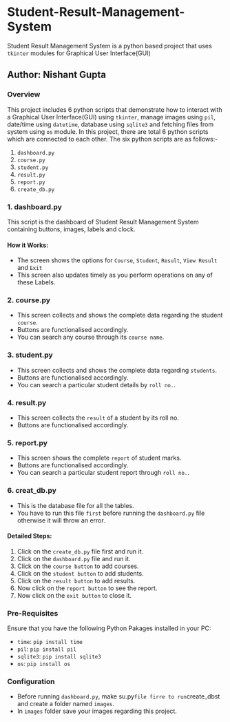 # Student-Result-Management-System
Student Result Management System is a python based project that uses `tkinter` modules for Graphical User Interface(GUI)

## Author: Nishant Gupta

### Overview
This project includes 6 python scripts that demonstrate how to interact with a Graphical User Interface(GUI) using `tkinter`, manage images using `pil`, date/time using `datetime`, database using `sqlite3` and fetching files from system using `os` module. In this project, there are total 6 python scripts which are connected to each other. The six python scripts are as follows:-
1. `dashboard.py`
2. `course.py`
3. `student.py`
4. `result.py`
5. `report.py`
6. `create_db.py`

### 1. dashboard.py
This script is the dashboard of Student Result Management System containing buttons, images, labels and clock.



#### How it Works:
- The screen shows the options for `Course`, `Student`, `Result`, `View Result` and `Exit`
- This screen also updates timely as you perform operations on any of these Labels.

### 2. course.py
- This screen collects and shows the complete data regarding the student `course`.
- Buttons are functionalised accordingly.
- You can search any course through its `course name`.

### 3. student.py
- This screen collects and shows the complete data regarding `students`.
- Buttons are functionalised accordingly.
- You can search a particular student details by `roll no.`.

### 4. result.py
- This screen collects the `result` of a student by its roll no.
- Buttons are functionalised accordingly.

### 5. report.py
- This screen shows the complete `report` of student marks.
- Buttons are functionalised accordingly.
- You can search a particular student report through `roll no.`.

### 6. creat_db.py
- This is the database file for all the tables.
- You have to run this file `first` before running the `dashboard.py` file otherwise it will throw an error.

#### Detailed Steps:
1. Click on the `create_db.py` file first and run it.
2. Click on the `dashboard.py` file and run it.
3. Click on the `course button` to add courses.
4. Click on the `student button` to add students.
5. Click on the `result button` to add results.
6. Now click on the `report button` to see the report.
7. Now click on the `exit button` to close it.

### Pre-Requisites
Ensure that you have the following Python Pakages installed in your PC:
- `time`: `pip install time`
- `pil`: `pip install pil`
- `sqlite3`: `pip install sqlite3`
- `os`: `pip install os`

### Configuration
- Before running `dashboard.py`, make su.py` file firre to run `create_dbst and create a folder named `images`.
- In `images` folder save your images regarding this project.
